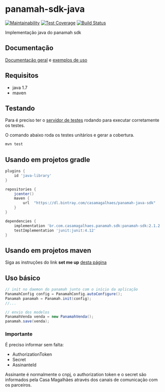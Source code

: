 # panamah-sdk-java

[![Maintainability](https://api.codeclimate.com/v1/badges/4f38bfb0bcf3566ba312/maintainability)](https://codeclimate.com/repos/5cc8bc7f389cf3174100021a/maintainability)
[![Test Coverage](https://api.codeclimate.com/v1/badges/4f38bfb0bcf3566ba312/test_coverage)](https://codeclimate.com/repos/5cc8bc7f389cf3174100021a/test_coverage)
[![Build Status](https://travis-ci.org/casamagalhaes/panamah-sdk-java.svg?branch=development)](https://travis-ci.org/casamagalhaes/panamah-sdk-java)

Implementação java do panamah sdk

## Documentação

[Documentação geral](https://casamagalhaes.github.io/panamah-sdk/) e [exemplos de uso](https://github.com/casamagalhaes/panamah-sdk-java/wiki/Exemplo-de-uso)

## Requisitos

- java 1.7
- maven

## Testando

Para é preciso ter o
[servidor de testes](https://github.com/casamagalhaes/panamah-test-server)
rodando para executar corretamente os testes.

O comando abaixo roda os testes unitários e gerar a cobertura.

```bash
mvn test
```

## Usando em projetos gradle

```groovy
plugins {
    id 'java-library'
}

repositories {
    jcenter()
    maven {
        url  "https://dl.bintray.com/casamagalhaes/panamah-java-sdk"
    }
}

dependencies {
    implementation 'br.com.casamagalhaes.panamah.sdk:panamah-sdk:2.1.2'
    testImplementation 'junit:junit:4.12'
}
```

## Usando em projetos maven

Siga as instruções do link **set me up**
[desta página](https://bintray.com/beta/#/casamagalhaes/panamah-java-sdk/panamah-java-sdk/2.1.2?tab=overview)

## Uso básico

```java
// init no daemon do panamah junto com o início da aplicação
PanamahConfig config = PanamahConfig.autoConfigure();
Panamah panamah = Panamah.init(config);
//...

// envio dos modelos
PanamahVenda venda = new PanamahVenda();
panamah.save(venda);
```

### Importante

É preciso informar sem falta:

- AuthorizationToken
- Secret
- AssinanteId

Assinante é normalmente o cnpj, o authorization token e o secret são informados pela Casa Magalhães através dos canais de comunicação com os parceiros.
